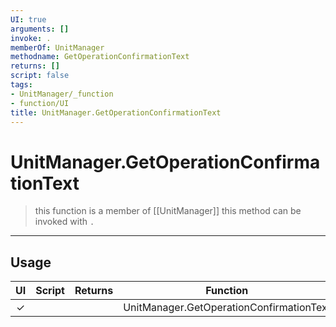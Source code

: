 ```yaml
---
UI: true
arguments: []
invoke: .
memberOf: UnitManager
methodname: GetOperationConfirmationText
returns: []
script: false
tags:
- UnitManager/_function
- function/UI
title: UnitManager.GetOperationConfirmationText
---
```

# UnitManager.GetOperationConfirmationText
> this function is a member of [[UnitManager]]
> this method can be invoked with `.`
-----
## Usage
|  UI | Script | Returns | Function | Arguments |
|:---:|:------:|-------:|:--------:|:---------|
|✓| ||UnitManager.GetOperationConfirmationText||
